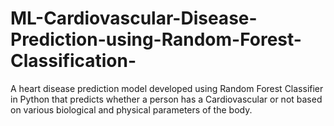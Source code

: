 # ML-Cardiovascular-Disease-Prediction-using-Random-Forest-Classification-

A heart disease prediction model developed using Random Forest Classifier in Python that predicts whether a person has a Cardiovascular or not based on various biological and physical parameters of the body.
